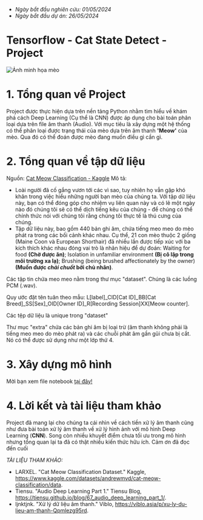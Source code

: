 - _Ngày bắt đầu nghiên cứu: 01/05/2024_
- _Ngày bắt đầu dự án: 26/05/2024_

# Tensorflow - Cat State Detect - Project

![Ảnh minh họa mèo](https://i.ytimg.com/vi/HIdLXBn-Py0/maxresdefault.jpg)

# 1. Tổng quan về Project

Project được thực hiện dựa trên nền tảng Python nhằm tìm hiểu về khám phá cách Deep Learning (Cụ thể là CNN) được áp dụng cho bài toán phân loại dựa trên file âm thanh (Audio). Với mục tiêu là xây dựng một hệ thống có thể phân loại được trạng thái của mèo dựa trên âm thanh **'Meow'** của mèo. Qua đó có thể đoán được mèo đang muốn điều gì cần gì. 

# 2. Tổng quan về tập dữ liệu

Nguồn: [Cat Meow Classification - Kaggle](https://www.kaggle.com/datasets/andrewmvd/cat-meow-classification/data)
Mô tả: 
- Loài người đã cố gắng vươn tới các vì sao, tuy nhiên họ vẫn gặp khó khăn trong việc hiểu những người bạn mèo của chúng ta.
Với tập dữ liệu này, bạn có thể đóng góp cho nhiệm vụ liên quan này và có lẽ một ngày nào đó chúng tôi sẽ có thể dịch tiếng kêu của chúng - để chúng có thể chính thức nói với chúng tôi rằng chúng tôi thực tế là thú cưng của chúng.
- Tập dữ liệu này, bao gồm 440 bản ghi âm, chứa tiếng meo meo do mèo phát ra trong các bối cảnh khác nhau. Cụ thể, 21 con mèo thuộc 2 giống (Maine Coon và European Shorthair) đã nhiều lần được tiếp xúc với ba kích thích khác nhau đóng vai trò là nhãn hiệu để dự đoán: Waiting for food **(Chờ được ăn)**; Isolation in unfamiliar environment **(Bị cô lập trong môi trường xa lạ)**; Brushing (being brushed affectionately by the owner)**(Muốn được _chải chuốt_ bởi chủ nhân)**.

Các tập tin chứa meo meo nằm trong thư mục "dataset". Chúng là các luồng PCM (.wav).

Quy ước đặt tên tuân theo mẫu: L[label]_CID[Cat ID]_BB[Cat Breed]_SS[Sex]_OID[Owner ID]_R[Recording Session]XX[Meow counter].

Các tệp dữ liệu là unique trong "dataset"

Thư mục "extra" chứa các bản ghi âm bị loại trừ (âm thanh không phải là tiếng meo meo do mèo phát ra) và các chuỗi phát âm gần gũi chưa bị cắt. Nó có thể được sử dụng như một lớp thứ 4.

# 3. Xây dựng mô hình 
Mời bạn xem file notebook [tại đây!](https://github.com/HiTrong/CatState-Audio-detect/blob/main/CatStateDetection.ipynb)

# 4. Lời kết và tài liệu tham khảo
Project đã mang lại cho chúng ta cái nhìn về cách tiền xử lý âm thanh cũng như đưa bài toán xử lý âm thanh về xử lý hình ảnh với mô hình Deep Learning (**CNN**). Song còn nhiều khuyết điểm chưa tối ưu trong mô hình nhưng tổng quan lại ta đã có thật nhiều kiến thức hữu ích. Cảm ơn đã đọc đến cuối

_TÀI LIỆU THAM KHẢO:_
- LARXEL. "Cat Meow Classification Dataset." Kaggle, https://www.kaggle.com/datasets/andrewmvd/cat-meow-classification/data.
- Tiensu. "Audio Deep Learning Part 1." Tiensu Blog, https://tiensu.github.io/blog/67_audio_deep_learning_part_1/.
- ljnktjnk. "Xử lý dữ liệu âm thanh." Viblo, https://viblo.asia/p/xu-ly-du-lieu-am-thanh-Qpmlezg95rd.